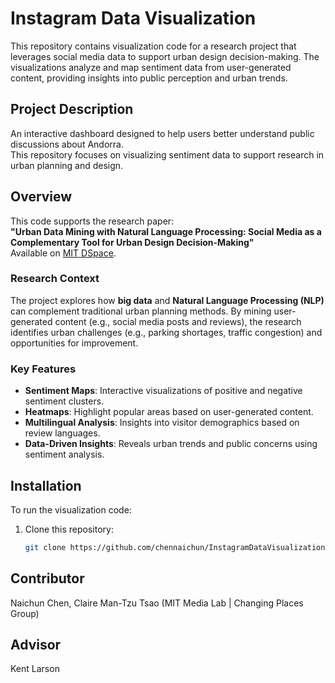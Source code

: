 # Instagram Data Visualization

This repository contains visualization code for a research project that leverages social media data to support urban design decision-making. The visualizations analyze and map sentiment data from user-generated content, providing insights into public perception and urban trends.

## Project Description

An interactive dashboard designed to help users better understand public discussions about Andorra.  
This repository focuses on visualizing sentiment data to support research in urban planning and design.

## Overview

This code supports the research paper:  
**"Urban Data Mining with Natural Language Processing: Social Media as a Complementary Tool for Urban Design Decision-Making"**  
Available on [MIT DSpace](https://dspace.mit.edu/handle/1721.1/106414).

### Research Context

The project explores how **big data** and **Natural Language Processing (NLP)** can complement traditional urban planning methods. By mining user-generated content (e.g., social media posts and reviews), the research identifies urban challenges (e.g., parking shortages, traffic congestion) and opportunities for improvement.

### Key Features

- **Sentiment Maps**: Interactive visualizations of positive and negative sentiment clusters.
- **Heatmaps**: Highlight popular areas based on user-generated content.
- **Multilingual Analysis**: Insights into visitor demographics based on review languages.
- **Data-Driven Insights**: Reveals urban trends and public concerns using sentiment analysis.

## Installation

To run the visualization code:
1. Clone this repository:
   ```bash
   git clone https://github.com/chennaichun/InstagramDataVisualization.git


## Contributor

Naichun Chen, Claire Man-Tzu Tsao (MIT Media Lab | Changing Places Group)

## Advisor

Kent Larson
